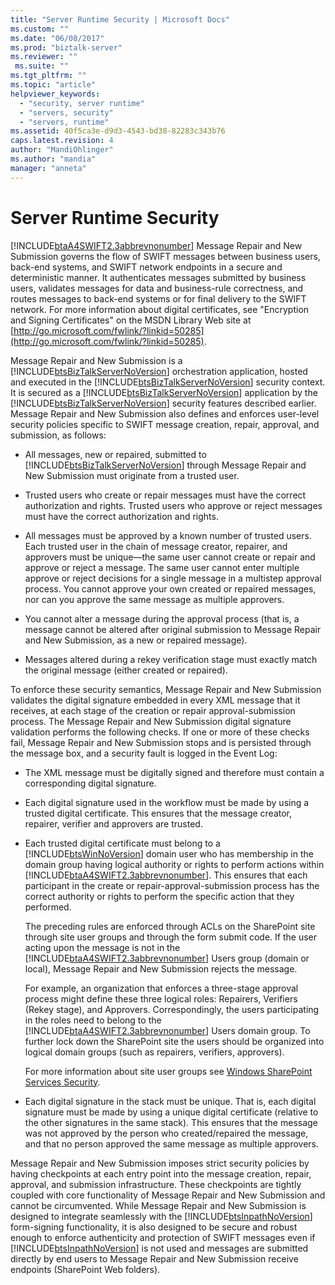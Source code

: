 ```yaml
---
title: "Server Runtime Security | Microsoft Docs"
ms.custom: ""
ms.date: "06/08/2017"
ms.prod: "biztalk-server"
ms.reviewer: ""
 ms.suite: ""
ms.tgt_pltfrm: ""
ms.topic: "article"
helpviewer_keywords: 
  - "security, server runtime"
  - "servers, security"
  - "servers, runtime"
ms.assetid: 40f5ca3e-d9d3-4543-bd38-82283c343b76
caps.latest.revision: 4
author: "MandiOhlinger"
ms.author: "mandia"
manager: "anneta"
---
```

# Server Runtime Security
[!INCLUDE[btaA4SWIFT2.3abbrevnonumber](../../includes/btaa4swift2-3abbrevnonumber-md.md)] Message Repair and New Submission governs the flow of SWIFT messages between business users, back-end systems, and SWIFT network endpoints in a secure and deterministic manner. It authenticates messages submitted by business users, validates messages for data and business-rule correctness, and routes messages to back-end systems or for final delivery to the SWIFT network. For more information about digital certificates, see "Encryption and Signing Certificates" on the MSDN Library Web site at [http://go.microsoft.com/fwlink/?linkid=50285](http://go.microsoft.com/fwlink/?linkid=50285).  
  
 Message Repair and New Submission is a [!INCLUDE[btsBizTalkServerNoVersion](../../includes/btsbiztalkservernoversion-md.md)] orchestration application, hosted and executed in the [!INCLUDE[btsBizTalkServerNoVersion](../../includes/btsbiztalkservernoversion-md.md)] security context. It is secured as a [!INCLUDE[btsBizTalkServerNoVersion](../../includes/btsbiztalkservernoversion-md.md)] application by the [!INCLUDE[btsBizTalkServerNoVersion](../../includes/btsbiztalkservernoversion-md.md)] security features described earlier. Message Repair and New Submission also defines and enforces user-level security policies specific to SWIFT message creation, repair, approval, and submission, as follows:  
  
-   All messages, new or repaired, submitted to [!INCLUDE[btsBizTalkServerNoVersion](../../includes/btsbiztalkservernoversion-md.md)] through Message Repair and New Submission must originate from a trusted user.  
  
-   Trusted users who create or repair messages must have the correct authorization and rights. Trusted users who approve or reject messages must have the correct authorization and rights.  
  
-   All messages must be approved by a known number of trusted users. Each trusted user in the chain of message creator, repairer, and approvers must be unique—the same user cannot create or repair and approve or reject a message. The same user cannot enter multiple approve or reject decisions for a single message in a multistep approval process. You cannot approve your own created or repaired messages, nor can you approve the same message as multiple approvers.  
  
-   You cannot alter a message during the approval process (that is, a message cannot be altered after original submission to Message Repair and New Submission, as a new or repaired message).  
  
-   Messages altered during a rekey verification stage must exactly match the original message (either created or repaired).  
  
 To enforce these security semantics, Message Repair and New Submission validates the digital signature embedded in every XML message that it receives, at each stage of the creation or repair approval-submission process. The Message Repair and New Submission digital signature validation performs the following checks. If one or more of these checks fail, Message Repair and New Submission stops and is persisted through the message box, and a security fault is logged in the Event Log:  
  
-   The XML message must be digitally signed and therefore must contain a corresponding digital signature.  
  
-   Each digital signature used in the workflow must be made by using a trusted digital certificate. This ensures that the message creator, repairer, verifier and approvers are trusted.  
  
-   Each trusted digital certificate must belong to a [!INCLUDE[btsWinNoVersion](../../includes/btswinnoversion-md.md)] domain user who has membership in the domain group having logical authority or rights to perform actions within [!INCLUDE[btaA4SWIFT2.3abbrevnonumber](../../includes/btaa4swift2-3abbrevnonumber-md.md)]. This ensures that each participant in the create or repair-approval-submission process has the correct authority or rights to perform the specific action that they performed.  
  
     The preceding rules are enforced through ACLs on the SharePoint site through site user groups and through the form submit code. If the user acting upon the message is not in the [!INCLUDE[btaA4SWIFT2.3abbrevnonumber](../../includes/btaa4swift2-3abbrevnonumber-md.md)] Users group (domain or local), Message Repair and New Submission rejects the message.  
  
     For example, an organization that enforces a three-stage approval process might define these three logical roles: Repairers, Verifiers (Rekey stage), and Approvers. Correspondingly, the users participating in the roles need to belong to the [!INCLUDE[btaA4SWIFT2.3abbrevnonumber](../../includes/btaa4swift2-3abbrevnonumber-md.md)] Users domain group. To further lock down the SharePoint site the users should be organized into logical domain groups (such as repairers, verifiers, approvers).  
  
     For more information about site user groups see [Windows SharePoint Services Security](../../adapters-and-accelerators/accelerator-swift/windows-sharepoint-services-security.md).  
  
-   Each digital signature in the stack must be unique. That is, each digital signature must be made by using a unique digital certificate (relative to the other signatures in the same stack). This ensures that the message was not approved by the person who created/repaired the message, and that no person approved the same message as multiple approvers.  
  
 Message Repair and New Submission imposes strict security policies by having checkpoints at each entry point into the message creation, repair, approval, and submission infrastructure. These checkpoints are tightly coupled with core functionality of Message Repair and New Submission and cannot be circumvented. While Message Repair and New Submission is designed to integrate seamlessly with the [!INCLUDE[btsInpathNoVersion](../../includes/btsinpathnoversion-md.md)] form-signing functionality, it is also designed to be secure and robust enough to enforce authenticity and protection of SWIFT messages even if [!INCLUDE[btsInpathNoVersion](../../includes/btsinpathnoversion-md.md)] is not used and messages are submitted directly by end users to Message Repair and New Submission receive endpoints (SharePoint Web folders).